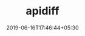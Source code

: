 ---
title: "apidiff"
date: 2019-06-16T17:46:44+05:30
type: "organisations"
org_name: "Mapbox"
repo_desc: "Generate API diffs as markdown for Objective-C, Swift, and Android libraries."
repo_link: https://github.com/mapbox/apidiff
---
